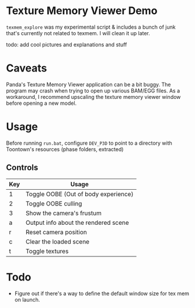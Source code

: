 # Texture Memory Viewer Demo

``texmem_explore`` was my experimental script & includes a bunch of junk that's currently not related to texmem. I will clean it up later.

todo: add cool pictures and explanations and stuff

# Caveats

Panda's Texture Memory Viewer application can be a bit buggy. The program may crash when trying to open up various BAM/EGG files. As a workaround, I recommend upscaling the texture memory viewer window before opening a new model.

# Usage

Before running ``run.bat``, configure ``DEV_P3D`` to point to a directory with Toontown's resources (phase folders, extracted)
## Controls

Key | Usage
------------ | -------------
1 | Toggle OOBE (Out of body experience)
2 | Toggle OOBE culling
3 | Show the camera's frustum
a | Output info about the rendered scene
r | Reset camera position
c | Clear the loaded scene
t | Toggle textures

# Todo

- Figure out if there's a way to define the default window size for tex mem on launch.